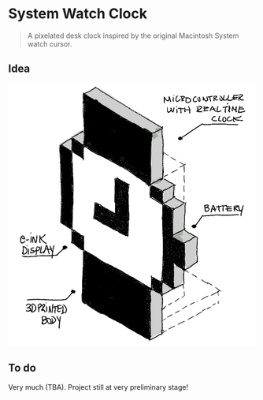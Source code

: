 # System Watch Clock

> A pixelated desk clock inspired by the original Macintosh System watch cursor.

## Idea

![idea](images/idea.png)

## To do

Very much (TBA). Project still at very preliminary stage!